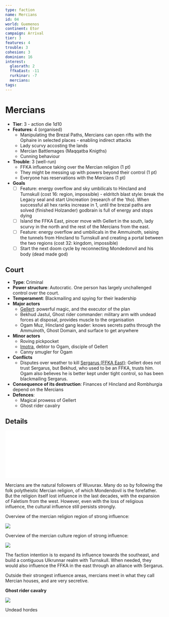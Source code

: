 ```yaml
---
type: faction
name: Mercians
id: 04
world: Guemenos
continent: Etor
campaign: Arrival
tier: 3
features: 4
trouble: 3
cohesion: 3
dominion: 16
interest:
  glasrath: 2
  ffkaEast: -11
  rurkinar: -7
  mercians: 
tags: 
---
```


# Mercians

- **Tier**: 3 - action die 1d10
- **Features**: 4 (organised)
	- Manipulating the Brezal Paths, Mercians can open rifts with the Ophaire in selected places - enabling indirect attacks
	- Lady scurvy accosting the lands
	- Mercian Battlemages (Maqqatba Knigths)
	- Cunning behaviour
- **Trouble**: 3 (well-run)
	- FFKA influence taking over the Mercian religion (1 pt)
	- They might be messing up with powers beyond their control (1 pt)
	- Everyone has reservations with the Mercians (1 pt)
- **Goals**
	- [ ] Feature: energy overflow and sky umbilicals to Hincland and Turnskull (cost 16: region, impossible) - eldritch blast style: break the Legacy seal and start Uncreation (research of the 'tho). When successful all hex ranks increase in 1, until the brezal paths are solved (finished Holzander) godbrain is full of energy and stops dying
	- [ ] Island the FFKA East, pincer move with Gellert in the south, lady scurvy in the north and the rest of the Mercians from the east.
	- [ ] Feature: energy overflow and umbilicals in the Ammuinoth, seising the tunnels from Hincland to Turnskull and creating a portal between the two regions (cost 32: kingdom, impossible)
	- [ ] Start the next doom cycle by reconnecting Mondedonvil and his body (dead made god)

## Court

- **Type**: Criminal
- **Power structure**: Autocratic. One person has largely unchallenged control over the court.
- **Temperament**: Blackmailing and spying for their leadership
- **Major actors**
	- [Gellert](../npcs/gellert.md): powerful magic, and the executor of the plan
	- Bekhud Jastul, Ghost rider commander: military arm with undead forces at disposal, provides muscle to the organisation
	- Ogam Muz, Hincland gang leader: knows secrets paths through the Ammuinoth, Ghost Domain, and surface to get anywhere
- **Minor actors**
	- Roving pickpocket
	- [Imotra](../npcs/imortra.md), debtor to Ogam, disciple of Gellert
	- Canny smugler for Ogam
- **Conflicts**
	- Disputes over weather to kill [Sergarus (FFKA East)](../npcs/sergarus.md): Gellert does not trust Sergarus, but Bekhud, who used to be an FFKA, trusts him. Ogam also believes he is better kept under tight control, so has been blackmailing Sergarus.
- **Consequence of its destruction**: Finances of Hincland and Rombhurgia depend on the Mercians
- **Defences**:
	- Magical prowess of Gellert
	- Ghost rider cavalry


## Details

![Mercian](../context/cultures.md#Mercian)

Mercians are the natural followers of Wuvurax. Many do so by following the folk polytheistic Mercian religion, of which Mondendovil is the forefather. But the religion itself lost influence in the last decades, with the expansion of Faletism from the west. However, even with the loss of religious influence, the cultural influence still persists strongly.

Overview of the mercian religion region of strong influence:

![](https://i.imgur.com/tDZQ44x.png)


Overview of the mercian culture region of strong influence:

![](https://i.imgur.com/hd907oq.png)



The faction intention is to expand its influence towards the southeast, and build a contiguous Ulkrunnar realm with Turnskull. When needed, they would also influence the FFKA in the east through an alliance with Sergarus.

Outside their strongest influence areas, mercians meet in what they call Mercian houses, and are very secretive.

**Ghost rider cavalry**

![](https://i.imgur.com/WcyHmlf.png)

Undead hordes

